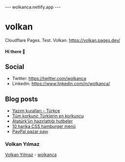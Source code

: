 ---  wolkanca.netlify.app ---
# volkan
Cloudflare Pages. Test. Volkan. https://volkan.pages.dev/

#### Hi there 👋

## Social
- Twitter: https://twitter.com/wolkanca
- Linkedin: https://www.linkedin.com/in/wolkanca/


## Blog posts
<!-- BLOG-POST-LIST:START -->
- [Yazım kuralları – Türkçe](https://wolkanca.com.tr/yazim-kurallari-turkce/)
- [Tüm korkunç Türklerin en korkuncu](https://wolkanca.com.tr/tum-korkunc-turklerin-en-korkuncu/)
- [Atatürk’ün hazırlattığı hutbeler](https://wolkanca.com.tr/ataturkun-hazirlattigi-hutbeler/)
- [10 harika CSS hamburger menü](https://wolkanca.com.tr/10-harika-css-hamburger-menu/)
- [PayPal pazar payı](https://wolkanca.com.tr/paypal-pazar-payi/)
<!-- BLOG-POST-LIST:END -->


### Volkan Yılmaz

[Volkan Yılmaz](https://volkanyilmaz.com.tr/) - [wolkanca](https://wolkanca.com.tr/)

